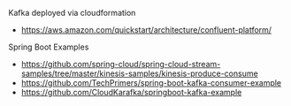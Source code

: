 Kafka deployed via cloudformation

- https://aws.amazon.com/quickstart/architecture/confluent-platform/


Spring Boot Examples

- https://github.com/spring-cloud/spring-cloud-stream-samples/tree/master/kinesis-samples/kinesis-produce-consume
- https://github.com/TechPrimers/spring-boot-kafka-consumer-example
- https://github.com/CloudKarafka/springboot-kafka-example
